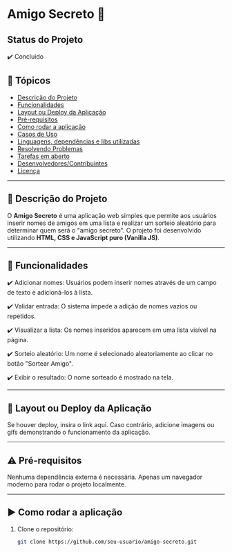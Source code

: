 # Amigo Secreto 🎁

## Status do Projeto
✔️ Concluído

## 📌 Tópicos
- [Descrição do Projeto](#descricao-do-projeto)
- [Funcionalidades](#funcionalidades)
- [Layout ou Deploy da Aplicação](#layout-ou-deploy-da-aplicacao)
- [Pré-requisitos](#pre-requisitos)
- [Como rodar a aplicação](#como-rodar-a-aplicacao)
- [Casos de Uso](#casos-de-uso)
- [Linguagens, dependências e libs utilizadas](#linguagens-dependencias-e-libs-utilizadas)
- [Resolvendo Problemas](#resolvendo-problemas)
- [Tarefas em aberto](#tarefas-em-aberto)
- [Desenvolvedores/Contribuintes](#desenvolvedorescontribuintes)
- [Licença](#licenca)

---

## 📖 Descrição do Projeto

O **Amigo Secreto** é uma aplicação web simples que permite aos usuários inserir nomes de amigos em uma lista e realizar um sorteio aleatório para determinar quem será o "amigo secreto". O projeto foi desenvolvido utilizando **HTML, CSS e JavaScript puro (Vanilla JS)**.

---

## 🎯 Funcionalidades
✔️ Adicionar nomes: Usuários podem inserir nomes através de um campo de texto e adicioná-los à lista.

✔️ Validar entrada: O sistema impede a adição de nomes vazios ou repetidos.

✔️ Visualizar a lista: Os nomes inseridos aparecem em uma lista visível na página.

✔️ Sorteio aleatório: Um nome é selecionado aleatoriamente ao clicar no botão "Sortear Amigo".

✔️ Exibir o resultado: O nome sorteado é mostrado na tela.

---

## 💨 Layout ou Deploy da Aplicação

Se houver deploy, insira o link aqui. Caso contrário, adicione imagens ou gifs demonstrando o funcionamento da aplicação.

---

## ⚠️ Pré-requisitos

Nenhuma dependência externa é necessária. Apenas um navegador moderno para rodar o projeto localmente.

---

## ▶️ Como rodar a aplicação

1. Clone o repositório:
   ```bash
   git clone https://github.com/seu-usuario/amigo-secreto.git
